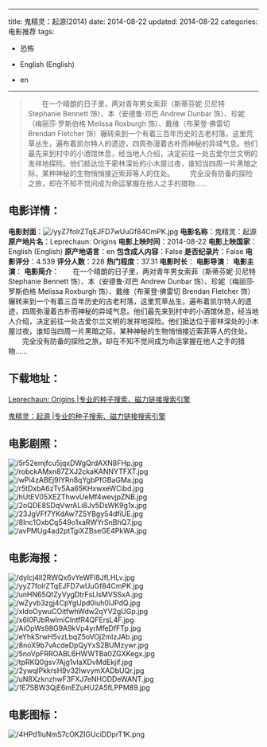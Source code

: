 
---
title: 鬼精灵：起源(2014)
date: 2014-08-22
updated: 2014-08-22
categories: 电影推荐
tags:
- 恐怖

- English (English)
- en
---


> 　　在一个晴朗的日子里，两对青年男女索菲（斯蒂芬妮·贝尼特 Stephanie Bennett 饰）、本（安德鲁·邓巴 Andrew Dunbar 饰）、珍妮（梅丽莎·罗斯伯格 Melissa Roxburgh 饰）、戴维（布莱登·佛雷切 Brendan Fletcher 饰）辗转来到一个有着三百年历史的古老村落，这里荒草丛生，遍布着凯尔特人的遗迹，四周弥漫着古朴而神秘的异域气息。他们最先来到村中的小酒馆休息，经当地人介绍，决定前往一处古爱尔兰文明的发祥地探险。他们抵达位于密林深处的小木屋过夜，谁知当四周一片黑暗之际，某种神秘的生物悄悄接近索菲等人的住处。  　　完全没有防备的探险之旅，却在不知不觉间成为命运掌握在他人之手的猎物……

## **电影详情**：

**电影封面**：<img src="https://image.tmdb.org/t/p/w200/yyZ7folrZTqEJFD7wUuGf84CmPK.jpg" alt="/yyZ7folrZTqEJFD7wUuGf84CmPK.jpg" title="/yyZ7folrZTqEJFD7wUuGf84CmPK.jpg">
**电影名称**：鬼精灵：起源
**原产地片名**：Leprechaun: Origins
**电影上映时间**：2014-08-22
**电影上映国家**：English (English)
**原产地语言**：en
**包含成人内容**：False
**是否纪录片**：False
**电影评分**：4.539
**评分人数**：228
**热门程度**：37.31
**电影时长**：
**电影导演**：
**电影主演**：
**电影简介**：　　在一个晴朗的日子里，两对青年男女索菲（斯蒂芬妮·贝尼特 Stephanie Bennett 饰）、本（安德鲁·邓巴 Andrew Dunbar 饰）、珍妮（梅丽莎·罗斯伯格 Melissa Roxburgh 饰）、戴维（布莱登·佛雷切 Brendan Fletcher 饰）辗转来到一个有着三百年历史的古老村落，这里荒草丛生，遍布着凯尔特人的遗迹，四周弥漫着古朴而神秘的异域气息。他们最先来到村中的小酒馆休息，经当地人介绍，决定前往一处古爱尔兰文明的发祥地探险。他们抵达位于密林深处的小木屋过夜，谁知当四周一片黑暗之际，某种神秘的生物悄悄接近索菲等人的住处。  　　完全没有防备的探险之旅，却在不知不觉间成为命运掌握在他人之手的猎物……

## **下载地址**：
[Leprechaun: Origins |专业的种子搜索、磁力链接搜索引擎](https://movie.amd794.com:2083/?search=Leprechaun%3A%20Origins&ordering=&mode=match_phrase&page_size=10&page=1)

[鬼精灵：起源 |专业的种子搜索、磁力链接搜索引擎](https://movie.amd794.com:2083/?search=%E9%AC%BC%E7%B2%BE%E7%81%B5%EF%BC%9A%E8%B5%B7%E6%BA%90&ordering=&mode=match_phrase&page_size=10&page=1)
 

## **电影剧照**：
<img src="https://image.tmdb.org/t/p/original/5r52emjfcu5jqxDWgQrdAXN8FHp.jpg" alt="/5r52emjfcu5jqxDWgQrdAXN8FHp.jpg" title="/5r52emjfcu5jqxDWgQrdAXN8FHp.jpg"><img src="https://image.tmdb.org/t/p/original/robckAMxn87ZXJ2ckaKANNYTFXT.jpg" alt="/robckAMxn87ZXJ2ckaKANNYTFXT.jpg" title="/robckAMxn87ZXJ2ckaKANNYTFXT.jpg"><img src="https://image.tmdb.org/t/p/original/wPi4zABEj9IYRn8qYgbPfGBaGMa.jpg" alt="/wPi4zABEj9IYRn8qYgbPfGBaGMa.jpg" title="/wPi4zABEj9IYRn8qYgbPfGBaGMa.jpg"><img src="https://image.tmdb.org/t/p/original/r5tDxbA6zTv5Aa65KHxwxeWCibd.jpg" alt="/r5tDxbA6zTv5Aa65KHxwxeWCibd.jpg" title="/r5tDxbA6zTv5Aa65KHxwxeWCibd.jpg"><img src="https://image.tmdb.org/t/p/original/hUtEV05XEZThwvUeMf4wevjpZNB.jpg" alt="/hUtEV05XEZThwvUeMf4wevjpZNB.jpg" title="/hUtEV05XEZThwvUeMf4wevjpZNB.jpg"><img src="https://image.tmdb.org/t/p/original/2oQDE8SDqVwrALi8Jv5DsWK9g1x.jpg" alt="/2oQDE8SDqVwrALi8Jv5DsWK9g1x.jpg" title="/2oQDE8SDqVwrALi8Jv5DsWK9g1x.jpg"><img src="https://image.tmdb.org/t/p/original/23JgVFf7YKdAw7Z5YBgy54dfiUE.jpg" alt="/23JgVFf7YKdAw7Z5YBgy54dfiUE.jpg" title="/23JgVFf7YKdAw7Z5YBgy54dfiUE.jpg"><img src="https://image.tmdb.org/t/p/original/8Inc1OxbCq549o1xaRWYrSnBhQ7.jpg" alt="/8Inc1OxbCq549o1xaRWYrSnBhQ7.jpg" title="/8Inc1OxbCq549o1xaRWYrSnBhQ7.jpg"><img src="https://image.tmdb.org/t/p/original/avPMUg4ad2ptTgiXZBseGE4PkWA.jpg" alt="/avPMUg4ad2ptTgiXZBseGE4PkWA.jpg" title="/avPMUg4ad2ptTgiXZBseGE4PkWA.jpg">

## **电影海报**：
<img src="https://image.tmdb.org/t/p/original/dylcj4Il2RWQx6vYeWFl8JfLHLv.jpg" alt="/dylcj4Il2RWQx6vYeWFl8JfLHLv.jpg" title="/dylcj4Il2RWQx6vYeWFl8JfLHLv.jpg"><img src="https://image.tmdb.org/t/p/original/yyZ7folrZTqEJFD7wUuGf84CmPK.jpg" alt="/yyZ7folrZTqEJFD7wUuGf84CmPK.jpg" title="/yyZ7folrZTqEJFD7wUuGf84CmPK.jpg"><img src="https://image.tmdb.org/t/p/original/unHN65QtZyVygDtrFsLlsMVSSxA.jpg" alt="/unHN65QtZyVygDtrFsLlsMVSSxA.jpg" title="/unHN65QtZyVygDtrFsLlsMVSSxA.jpg"><img src="https://image.tmdb.org/t/p/original/wZyvb3zgj4CpYgUpd0iuh0lJPdQ.jpg" alt="/wZyvb3zgj4CpYgUpd0iuh0lJPdQ.jpg" title="/wZyvb3zgj4CpYgUpd0iuh0lJPdQ.jpg"><img src="https://image.tmdb.org/t/p/original/xldoOywuCOitfwhWdw2qYV2gUGp.jpg" alt="/xldoOywuCOitfwhWdw2qYV2gUGp.jpg" title="/xldoOywuCOitfwhWdw2qYV2gUGp.jpg"><img src="https://image.tmdb.org/t/p/original/x6I0PJbRwlmiCIntfR4QFErsL4F.jpg" alt="/x6I0PJbRwlmiCIntfR4QFErsL4F.jpg" title="/x6I0PJbRwlmiCIntfR4QFErsL4F.jpg"><img src="https://image.tmdb.org/t/p/original/AiOpWs98G9A9kVp4yrMfeDfFTp.jpg" alt="/AiOpWs98G9A9kVp4yrMfeDfFTp.jpg" title="/AiOpWs98G9A9kVp4yrMfeDfFTp.jpg"><img src="https://image.tmdb.org/t/p/original/eYhkSrwH5vzLbqZ5oVOj2mlzJAb.jpg" alt="/eYhkSrwH5vzLbqZ5oVOj2mlzJAb.jpg" title="/eYhkSrwH5vzLbqZ5oVOj2mlzJAb.jpg"><img src="https://image.tmdb.org/t/p/original/8noX9b7vAcdeDpQyYxS2BUMzywr.jpg" alt="/8noX9b7vAcdeDpQyYxS2BUMzywr.jpg" title="/8noX9b7vAcdeDpQyYxS2BUMzywr.jpg"><img src="https://image.tmdb.org/t/p/original/5noVpFRROABL6HWWTBa0ZGXKegx.jpg" alt="/5noVpFRROABL6HWWTBa0ZGXKegx.jpg" title="/5noVpFRROABL6HWWTBa0ZGXKegx.jpg"><img src="https://image.tmdb.org/t/p/original/tpRKQ0gsv7Ajg1vIaXDvMdEkjif.jpg" alt="/tpRKQ0gsv7Ajg1vIaXDvMdEkjif.jpg" title="/tpRKQ0gsv7Ajg1vIaXDvMdEkjif.jpg"><img src="https://image.tmdb.org/t/p/original/2ywqIPkkrsH9v32IwvymXADbUQr.jpg" alt="/2ywqIPkkrsH9v32IwvymXADbUQr.jpg" title="/2ywqIPkkrsH9v32IwvymXADbUQr.jpg"><img src="https://image.tmdb.org/t/p/original/uN8XzknzhwF3FXJ7eNHODDeWANT.jpg" alt="/uN8XzknzhwF3FXJ7eNHODDeWANT.jpg" title="/uN8XzknzhwF3FXJ7eNHODDeWANT.jpg"><img src="https://image.tmdb.org/t/p/original/1E7SBW3QjE6mEZuHU2A5fLPPM89.jpg" alt="/1E7SBW3QjE6mEZuHU2A5fLPPM89.jpg" title="/1E7SBW3QjE6mEZuHU2A5fLPPM89.jpg">

## **电影图标**：
<img src="https://image.tmdb.org/t/p/original/4HPd1IuNmS7cOKZIGUciDDprT1K.png" alt="/4HPd1IuNmS7cOKZIGUciDDprT1K.png" title="/4HPd1IuNmS7cOKZIGUciDDprT1K.png">
